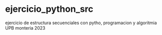 # ejercicio_python_src
ejercicio de estructura secuenciales con pytho, programacion y algoritmia UPB monteria 2023

